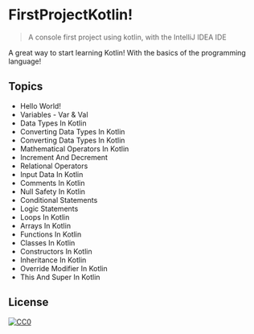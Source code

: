 # FirstProjectKotlin!
> A console first project using kotlin, with the IntelliJ IDEA IDE

A great way to start learning Kotlin! With the basics of the programming language!

## Topics
- Hello World!
- Variables - Var & Val
- Data Types In Kotlin
- Converting Data Types In Kotlin
- Converting Data Types In Kotlin
- Mathematical Operators In Kotlin
- Increment And Decrement
- Relational Operators
- Input Data In Kotlin
- Comments In Kotlin
- Null Safety In Kotlin
- Conditional Statements
- Logic Statements
- Loops In Kotlin
- Arrays In Kotlin
- Functions In Kotlin
- Classes In Kotlin
- Constructors In Kotlin
- Inheritance In Kotlin
- Override Modifier In Kotlin
- This And Super In Kotlin


## License

[![CC0](https://licensebuttons.net/p/zero/1.0/88x31.png)](https://creativecommons.org/publicdomain/zero/1.0/)
